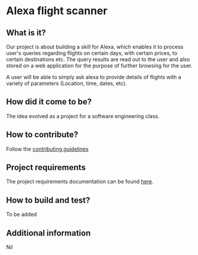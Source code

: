 # Alexa flight scanner

## What is it? 
Our project is about building a skill for Alexa, which enables it to process user's queries regarding flights on certain days, with certain prices, to certain destinations etc. The query results are read out to the user and also stored on a web application for the purpose of further browsing for the user.

A user will be able to simply ask alexa to provide details of flights with a variety of parameters (Location, time, dates, etc).

## How did it come to be?
The idea evolved as a project for a software engineering class.

## How to contribute?
Follow the [contributing guidelines](./CONTRIBUTING.md)

## Project requirements
The project requirements documentation can be found [here](./REQUIREMENTS.md). 

## How to build and test? 
To be added

## Additional information
Nil
